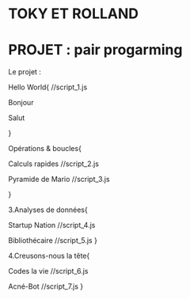 # TOKY ET ROLLAND 

# PROJET : pair progarming

Le projet :

Hello World{ //script_1.js

Bonjour

Salut

}

Opérations & boucles{

Calculs rapides //script_2.js

Pyramide de Mario //script_3.js

}

3.Analyses de données{

Startup Nation //script_4.js

Bibliothécaire //script_5.js
}

4.Creusons-nous la tête{

Codes la vie //script_6.js

Acné-Bot //script_7.js
}
 


